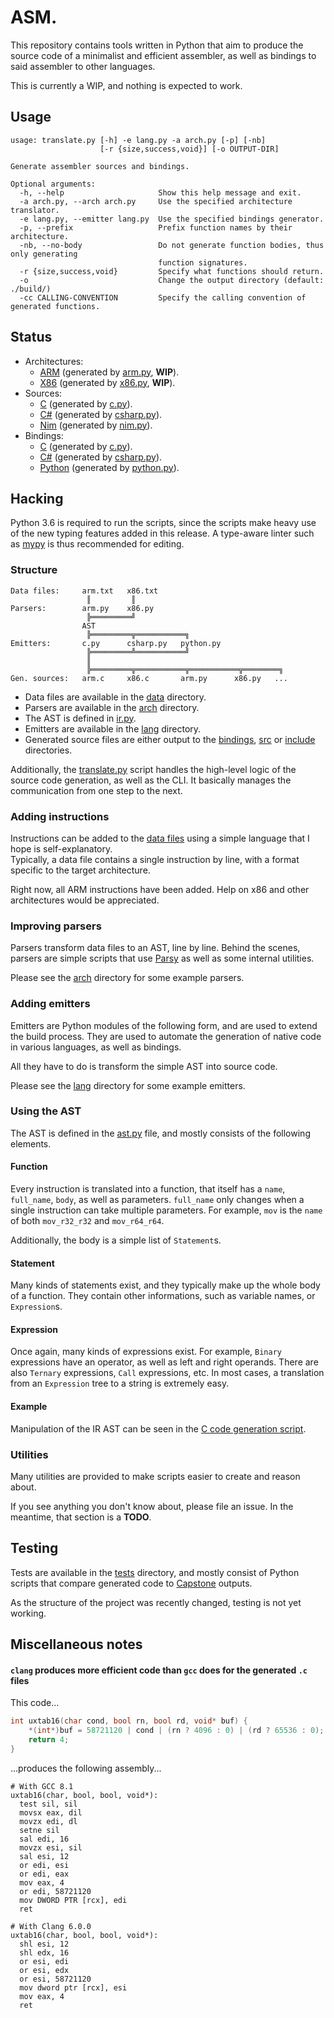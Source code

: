 ASM.
====

This repository contains tools written in Python that aim
to produce the source code of a minimalist and efficient assembler,
as well as bindings to said assembler to other languages.

This is currently a WIP, and nothing is expected to work.

## Usage
```
usage: translate.py [-h] -e lang.py -a arch.py [-p] [-nb]
                    [-r {size,success,void}] [-o OUTPUT-DIR]

Generate assembler sources and bindings.

Optional arguments:
  -h, --help                     Show this help message and exit.
  -a arch.py, --arch arch.py     Use the specified architecture translator.
  -e lang.py, --emitter lang.py  Use the specified bindings generator.
  -p, --prefix                   Prefix function names by their architecture.
  -nb, --no-body                 Do not generate function bodies, thus only generating
                                 function signatures.
  -r {size,success,void}         Specify what functions should return.
  -o                             Change the output directory (default: ./build/)
  -cc CALLING-CONVENTION         Specify the calling convention of generated functions.
```

## Status
- Architectures:
  * [ARM](./src/c/arm.c) (generated by [arm.py](./asm/arch/arm.py), **WIP**).
  * [X86](./src/c/x86.c) (generated by [x86.py](./asm/arch/x86.py), **WIP**).
- Sources:
  * [C](./src/c) (generated by [c.py](./asm/lang/c.py)).
  * [C#](./src/csharp) (generated by [csharp.py](./asm/lang/csharp.py)).
  * [Nim](./src/nim) (generated by [nim.py](./asm/lang/nim.py)).
- Bindings:
  * [C](./include) (generated by [c.py](./asm/lang/c.py)).
  * [C#](./bindings/csharp) (generated by [csharp.py](./asm/lang/csharp.py)).
  * [Python](./bindings/python) (generated by [python.py](./asm/lang/python.py)).

## Hacking
Python 3.6 is required to run the scripts, since the scripts make heavy use of the new typing
features added in this release. A type-aware linter such as [mypy](http://mypy-lang.org/) is
thus recommended for editing.

### Structure
```
Data files:     arm.txt   x86.txt
                 ║         ║
Parsers:        arm.py    x86.py
                 ╠═════════╝
                AST
                 ╠═════════╦═══════════╗
Emitters:       c.py      csharp.py   python.py
                 ╠═════════╩═══════════╝
                 ║
                 ╠═════════╦═══════════╦═══════════╦════════╗
Gen. sources:   arm.c     x86.c       arm.py      x86.py   ...
```

- Data files are available in the [data](./asm/data) directory.
- Parsers are available in the [arch](./asm/arch) directory.
- The AST is defined in [ir.py](./asm/ir.py).
- Emitters are available in the [lang](./asm/lang) directory.
- Generated source files are either output to the [bindings](./bindings),
  [src](./src) or [include](./include) directories.

Additionally, the [translate.py](./translate.py) script handles the high-level logic of the source code generation, as well as the CLI. It basically manages the communication from one step to the next.

### Adding instructions
Instructions can be added to the [data files](./asm/data) using a simple language that I hope is self-explanatory.  
Typically, a data file contains a single instruction by line, with a format specific to the
target architecture.

Right now, all ARM instructions have been added. Help on x86 and other architectures would be
appreciated.

### Improving parsers
Parsers transform data files to an AST, line by line. Behind the scenes,
parsers are simple scripts that use [Parsy](https://github.com/python-parsy/parsy) as
well as some internal utilities.

Please see the [arch](./asm/arch) directory for some example parsers.

### Adding emitters
Emitters are Python modules of the following form, and are used to extend
the build process. They are used to automate the generation of native code
in various languages, as well as bindings.

All they have to do is transform the simple AST into source code.

Please see the [lang](./asm/lang) directory for some example emitters.

### Using the AST
The AST is defined in the [ast.py](./src/ast.py) file, and mostly consists of the following elements.

#### Function
Every instruction is translated into a function, that itself has a `name`, `full_name`,
`body`, as well as parameters. `full_name` only changes when a single instruction can take
multiple parameters. For example, `mov` is the `name` of both `mov_r32_r32` and `mov_r64_r64`.

Additionally, the body is a simple list of `Statement`s.

#### Statement
Many kinds of statements exist, and they typically make up the whole body of a function. They
contain other informations, such as variable names, or `Expression`s.

#### Expression
Once again, many kinds of expressions exist. For example, `Binary` expressions have an
operator, as well as left and right operands. There are also `Ternary` expressions,
`Call` expressions, etc. In most cases, a translation from an `Expression` tree to a string
is extremely easy.

#### Example
Manipulation of the IR AST can be seen in the [C code generation script](./asm/lang/c.py).

### Utilities
Many utilities are provided to make scripts easier to create and reason about.

If you see anything you don't know about, please file an issue. In the meantime,
that section is a **TODO**.

## Testing
Tests are available in the [tests](./tests) directory, and mostly consist of Python
scripts that compare generated code to [Capstone](http://www.capstone-engine.org) outputs.

As the structure of the project was recently changed, testing is not yet working.

## Miscellaneous notes

#### `clang` produces more efficient code than `gcc` does for the generated `.c` files
This code...
```c
int uxtab16(char cond, bool rn, bool rd, void* buf) {
    *(int*)buf = 58721120 | cond | (rn ? 4096 : 0) | (rd ? 65536 : 0);
    return 4;
}
```
...produces the following assembly...
```assembly
# With GCC 8.1
uxtab16(char, bool, bool, void*):
  test sil, sil
  movsx eax, dil
  movzx edi, dl
  setne sil
  sal edi, 16
  movzx esi, sil
  sal esi, 12
  or edi, esi
  or edi, eax
  mov eax, 4
  or edi, 58721120
  mov DWORD PTR [rcx], edi
  ret

# With Clang 6.0.0
uxtab16(char, bool, bool, void*):
  shl esi, 12
  shl edx, 16
  or esi, edi
  or esi, edx
  or esi, 58721120
  mov dword ptr [rcx], esi
  mov eax, 4
  ret
```
